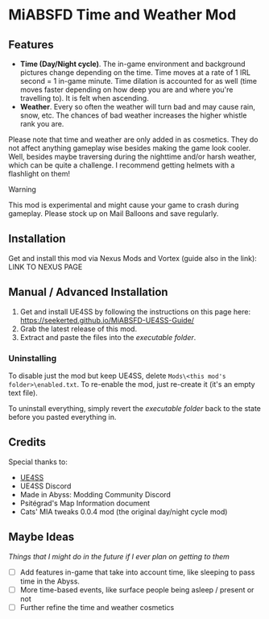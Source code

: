 # MiABSFD Time and Weather Mod

## Features

- **Time (Day/Night cycle)**. The in-game environment and background pictures change depending on the time. Time moves at a rate of 1 IRL second = 1 in-game minute. Time dilation is accounted for as well (time moves faster depending on how deep you are and where you're travelling to). It is felt when ascending.
- **Weather**. Every so often the weather will turn bad and may cause rain, snow, etc. The chances of bad weather increases the higher whistle rank you are.

Please note that time and weather are only added in as cosmetics. They do not affect anything gameplay wise besides making the game look cooler. Well, besides maybe traversing during the nighttime and/or harsh weather, which can be quite a challenge. I recommend getting helmets with a flashlight on them!

> [!WARNING]
> This mod is experimental and might cause your game to crash during gameplay. Please stock up on Mail Balloons and save regularly.

## Installation

Get and install this mod via Nexus Mods and Vortex (guide also in the link): LINK TO NEXUS PAGE

## Manual / Advanced Installation

1. Get and install UE4SS by following the instructions on this page here: <https://seekerted.github.io/MiABSFD-UE4SS-Guide/>
1. Grab the latest release of this mod.
1. Extract and paste the files into the _executable folder_.

### Uninstalling

To disable just the mod but keep UE4SS, delete `Mods\<this mod's folder>\enabled.txt`. To re-enable the mod, just re-create it (it's an empty text file).

To uninstall everything, simply revert the _executable folder_ back to the state before you pasted everything in.

## Credits

Special thanks to:
- [UE4SS](https://github.com/UE4SS-RE/RE-UE4SS)
- UE4SS Discord
- Made in Abyss: Modding Community Discord
- Psitégrad's Map Information document
- Cats' MIA tweaks 0.0.4 mod (the original day/night cycle mod)

## Maybe Ideas
_Things that I might do in the future if I ever plan on getting to them_

- [ ] Add features in-game that take into account time, like sleeping to pass time in the Abyss.
- [ ] More time-based events, like surface people being asleep / present or not
- [ ] Further refine the time and weather cosmetics